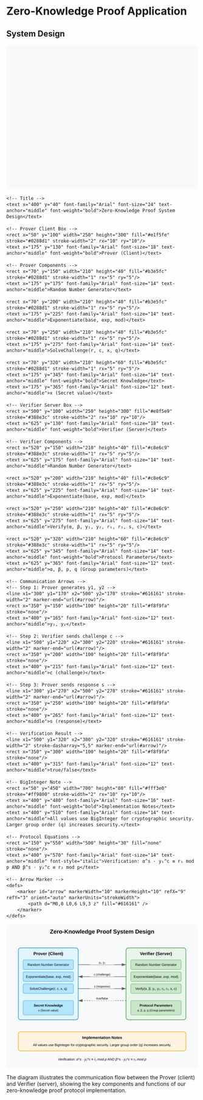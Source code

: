# Zero-Knowledge Proof Application

## System Design

<svg viewBox="0 0 800 600" xmlns="http://www.w3.org/2000/svg">
    <!-- Background -->
    <rect width="800" height="600" fill="#f8f9fa" rx="10" ry="10"/>

    <!-- Title -->
    <text x="400" y="40" font-family="Arial" font-size="24" text-anchor="middle" font-weight="bold">Zero-Knowledge Proof System Design</text>

    <!-- Prover Client Box -->
    <rect x="50" y="100" width="250" height="300" fill="#e1f5fe" stroke="#0288d1" stroke-width="2" rx="10" ry="10"/>
    <text x="175" y="130" font-family="Arial" font-size="18" text-anchor="middle" font-weight="bold">Prover (Client)</text>

    <!-- Prover Components -->
    <rect x="70" y="150" width="210" height="40" fill="#b3e5fc" stroke="#0288d1" stroke-width="1" rx="5" ry="5"/>
    <text x="175" y="175" font-family="Arial" font-size="14" text-anchor="middle">Random Number Generator</text>

    <rect x="70" y="200" width="210" height="40" fill="#b3e5fc" stroke="#0288d1" stroke-width="1" rx="5" ry="5"/>
    <text x="175" y="225" font-family="Arial" font-size="14" text-anchor="middle">Exponentiate(base, exp, mod)</text>

    <rect x="70" y="250" width="210" height="40" fill="#b3e5fc" stroke="#0288d1" stroke-width="1" rx="5" ry="5"/>
    <text x="175" y="275" font-family="Arial" font-size="14" text-anchor="middle">SolveChallenge(r, c, x, q)</text>

    <rect x="70" y="320" width="210" height="60" fill="#b3e5fc" stroke="#0288d1" stroke-width="1" rx="5" ry="5"/>
    <text x="175" y="345" font-family="Arial" font-size="14" text-anchor="middle" font-weight="bold">Secret Knowledge</text>
    <text x="175" y="365" font-family="Arial" font-size="12" text-anchor="middle">x (Secret value)</text>

    <!-- Verifier Server Box -->
    <rect x="500" y="100" width="250" height="300" fill="#e8f5e9" stroke="#388e3c" stroke-width="2" rx="10" ry="10"/>
    <text x="625" y="130" font-family="Arial" font-size="18" text-anchor="middle" font-weight="bold">Verifier (Server)</text>

    <!-- Verifier Components -->
    <rect x="520" y="150" width="210" height="40" fill="#c8e6c9" stroke="#388e3c" stroke-width="1" rx="5" ry="5"/>
    <text x="625" y="175" font-family="Arial" font-size="14" text-anchor="middle">Random Number Generator</text>

    <rect x="520" y="200" width="210" height="40" fill="#c8e6c9" stroke="#388e3c" stroke-width="1" rx="5" ry="5"/>
    <text x="625" y="225" font-family="Arial" font-size="14" text-anchor="middle">Exponentiate(base, exp, mod)</text>

    <rect x="520" y="250" width="210" height="40" fill="#c8e6c9" stroke="#388e3c" stroke-width="1" rx="5" ry="5"/>
    <text x="625" y="275" font-family="Arial" font-size="14" text-anchor="middle">Verify(α, β, y₁, y₂, r₁, r₂, s, c)</text>

    <rect x="520" y="320" width="210" height="60" fill="#c8e6c9" stroke="#388e3c" stroke-width="1" rx="5" ry="5"/>
    <text x="625" y="345" font-family="Arial" font-size="14" text-anchor="middle" font-weight="bold">Protocol Parameters</text>
    <text x="625" y="365" font-family="Arial" font-size="12" text-anchor="middle">α, β, p, q (Group parameters)</text>

    <!-- Communication Arrows -->
    <!-- Step 1: Prover generates y1, y2 -->
    <line x1="300" y1="170" x2="500" y2="170" stroke="#616161" stroke-width="2" marker-end="url(#arrow)"/>
    <rect x="350" y="150" width="100" height="20" fill="#f8f9fa" stroke="none"/>
    <text x="400" y="165" font-family="Arial" font-size="12" text-anchor="middle">y₁, y₂</text>

    <!-- Step 2: Verifier sends challenge c -->
    <line x1="500" y1="220" x2="300" y2="220" stroke="#616161" stroke-width="2" marker-end="url(#arrow)"/>
    <rect x="350" y="200" width="100" height="20" fill="#f8f9fa" stroke="none"/>
    <text x="400" y="215" font-family="Arial" font-size="12" text-anchor="middle">c (challenge)</text>

    <!-- Step 3: Prover sends response s -->
    <line x1="300" y1="270" x2="500" y2="270" stroke="#616161" stroke-width="2" marker-end="url(#arrow)"/>
    <rect x="350" y="250" width="100" height="20" fill="#f8f9fa" stroke="none"/>
    <text x="400" y="265" font-family="Arial" font-size="12" text-anchor="middle">s (response)</text>

    <!-- Verification Result -->
    <line x1="500" y1="320" x2="300" y2="320" stroke="#616161" stroke-width="2" stroke-dasharray="5,5" marker-end="url(#arrow)"/>
    <rect x="350" y="300" width="100" height="20" fill="#f8f9fa" stroke="none"/>
    <text x="400" y="315" font-family="Arial" font-size="12" text-anchor="middle">true/false</text>

    <!-- BigInteger Note -->
    <rect x="50" y="450" width="700" height="80" fill="#fff3e0" stroke="#ff9800" stroke-width="2" rx="10" ry="10"/>
    <text x="400" y="480" font-family="Arial" font-size="16" text-anchor="middle" font-weight="bold">Implementation Notes</text>
    <text x="400" y="510" font-family="Arial" font-size="14" text-anchor="middle">All values use BigInteger for cryptographic security. Larger group order (q) increases security.</text>

    <!-- Protocol Equations -->
    <rect x="150" y="550" width="500" height="30" fill="none" stroke="none"/>
    <text x="400" y="570" font-family="Arial" font-size="14" text-anchor="middle" font-style="italic">Verification: α^s · y₁^c ≡ r₁ mod p AND β^s · y₂^c ≡ r₂ mod p</text>

    <!-- Arrow Marker -->
    <defs>
        <marker id="arrow" markerWidth="10" markerHeight="10" refX="9" refY="3" orient="auto" markerUnits="strokeWidth">
            <path d="M0,0 L0,6 L9,3 z" fill="#616161" />
        </marker>
    </defs>
</svg>


![Zero-Knowledge Proof System Design](./zkp-system-design.svg)

The diagram illustrates the communication flow between the Prover (client) and Verifier (server), showing the key components and functions of our zero-knowledge proof protocol implementation.